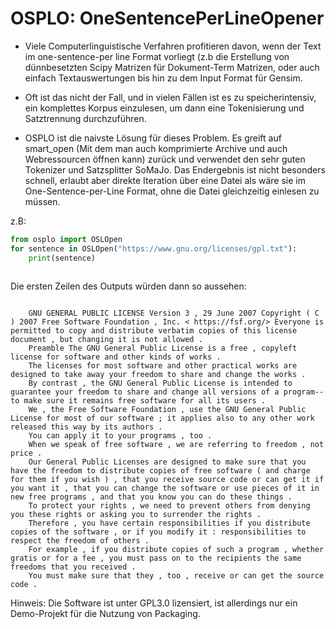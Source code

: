 OSPLO: OneSentencePerLineOpener
===============================

- Viele Computerlinguistische Verfahren profitieren davon, wenn der Text im one-sentence-per line Format vorliegt (z.b die Erstellung von dünnbesetzten Scipy Matrizen für Dokument-Term Matrizen, oder auch einfach Textauswertungen bis hin zu dem Input Format für Gensim.

- Oft ist das nicht der Fall, und in vielen Fällen ist es zu speicherintensiv, ein komplettes Korpus einzulesen, um dann eine Tokenisierung und Satztrennung durchzuführen.

- OSPLO ist die naivste Lösung für dieses Problem.
Es greift auf smart_open (Mit dem man auch komprimierte Archive und auch Webressourcen öffnen kann) zurück und verwendet den sehr guten Tokenizer und Satzsplitter SoMaJo.
Das Endergebnis ist nicht besonders schnell, erlaubt aber direkte Iteration über eine Datei als wäre sie im One-Sentence-per-Line Format, ohne die Datei gleichzeitig einlesen zu müssen.

z.B:
```python
from osplo import OSLOpen
for sentence in OSLOpen("https://www.gnu.org/licenses/gpl.txt"): 
    print(sentence)
    
```
Die ersten Zeilen des Outputs würden dann so aussehen:

```
                                                                                                                                                                          
    GNU GENERAL PUBLIC LICENSE Version 3 , 29 June 2007 Copyright ( C ) 2007 Free Software Foundation , Inc. < https://fsf.org/> Everyone is permitted to copy and distribute verbatim copies of this license document , but changing it is not allowed .
    Preamble The GNU General Public License is a free , copyleft license for software and other kinds of works .
    The licenses for most software and other practical works are designed to take away your freedom to share and change the works .
    By contrast , the GNU General Public License is intended to guarantee your freedom to share and change all versions of a program--to make sure it remains free software for all its users .
    We , the Free Software Foundation , use the GNU General Public License for most of our software ; it applies also to any other work released this way by its authors .
    You can apply it to your programs , too .
    When we speak of free software , we are referring to freedom , not price .
    Our General Public Licenses are designed to make sure that you have the freedom to distribute copies of free software ( and charge for them if you wish ) , that you receive source code or can get it if you want it , that you can change the software or use pieces of it in new free programs , and that you know you can do these things .
    To protect your rights , we need to prevent others from denying you these rights or asking you to surrender the rights .
    Therefore , you have certain responsibilities if you distribute copies of the software , or if you modify it : responsibilities to respect the freedom of others .
    For example , if you distribute copies of such a program , whether gratis or for a fee , you must pass on to the recipients the same freedoms that you received .
    You must make sure that they , too , receive or can get the source code .
``` 


Hinweis:
Die Software ist unter GPL3.0 lizensiert, ist allerdings nur ein Demo-Projekt für die Nutzung von Packaging.
